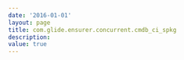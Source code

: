 ```yaml
---
date: '2016-01-01'
layout: page
title: com.glide.ensurer.concurrent.cmdb_ci_spkg
description:  
value: true 
---
```

